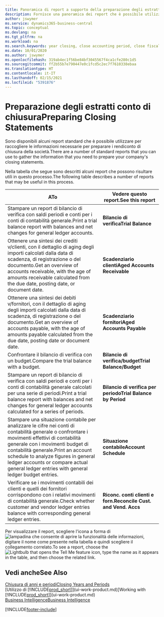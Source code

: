```yaml
---
title: Panoramica di report a supporto della preparazione degli estratti conto di chiusura | Documenti Microsoft
description: Fornisce una panoramica dei report che è possibile utilizzare per raccogliere le informazioni e preparare gli estratti conto di chiusura della società alla chiusura dell'anno fiscale.
author: jswymer
ms.service: dynamics365-business-central
ms.topic: conceptual
ms.devlang: na
ms.tgt_pltfrm: na
ms.workload: na
ms.search.keywords: year closing, close accounting period, close fiscal year, aging, creditor payments, vendor payments, assets, liabilities, equity, analysis, reporting, financial report, business intelligence, BI, Power Bi, KPI
ms.date: 10/01/2020
ms.author: jswymer
ms.openlocfilehash: 319ab4ec1f56be84bf3045567f4ca1cfe280c1d5
ms.sourcegitcommit: ff2b55b7e790447e0c1fcd5c2ec7f7610338ebaa
ms.translationtype: HT
ms.contentlocale: it-IT
ms.lasthandoff: 02/15/2021
ms.locfileid: "5391876"
---
```

# <a name="preparing-closing-statements"></a><span data-ttu-id="bcc15-103">Preparazione degli estratti conto di chiusura</span><span class="sxs-lookup"><span data-stu-id="bcc15-103">Preparing Closing Statements</span></span>
<span data-ttu-id="bcc15-104">Sono disponibili alcuni report standard che è possibile utilizzare per raccogliere le informazioni necessarie per preparare i rendiconto di chiusura della società.</span><span class="sxs-lookup"><span data-stu-id="bcc15-104">There are a number of standard reports that you can use to gather the information that you need to prepare your company's closing statements.</span></span>

<span data-ttu-id="bcc15-105">Nella tabella che segue sono descritti alcuni report che possono risultare utili in questo processo.</span><span class="sxs-lookup"><span data-stu-id="bcc15-105">The following table describes a number of reports that may be useful in this process.</span></span>  

| <span data-ttu-id="bcc15-106">A</span><span class="sxs-lookup"><span data-stu-id="bcc15-106">To</span></span> | <span data-ttu-id="bcc15-107">Vedere questo report.</span><span class="sxs-lookup"><span data-stu-id="bcc15-107">See this report</span></span> |
| --- | --- |
| <span data-ttu-id="bcc15-108">Stampare un report di bilancio di verifica con saldi periodi e conti per i conti di contabilità generale.</span><span class="sxs-lookup"><span data-stu-id="bcc15-108">Print a trial balance report with balances and net changes for general ledger accounts.</span></span> |<span data-ttu-id="bcc15-109">**Bilancio di verifica**</span><span class="sxs-lookup"><span data-stu-id="bcc15-109">**Trial Balance**</span></span> |
| <span data-ttu-id="bcc15-110">Ottenere una sintesi dei crediti v/clienti, con il dettaglio di aging degli importi calcolati dalla data di scadenza, di registrazione o del documento.</span><span class="sxs-lookup"><span data-stu-id="bcc15-110">Get an overview of accounts receivable, with the age of amounts receivable calculated from the due date, posting date, or document date.</span></span> |<span data-ttu-id="bcc15-111">**Scadenziario clienti**</span><span class="sxs-lookup"><span data-stu-id="bcc15-111">**Aged Accounts Receivable**</span></span> |
| <span data-ttu-id="bcc15-112">Ottenere una sintesi dei debiti v/fornitori, con il dettaglio di aging degli importi calcolati dalla data di scadenza, di registrazione o del documento.</span><span class="sxs-lookup"><span data-stu-id="bcc15-112">Get an overview of accounts payable, with the age of amounts payable calculated from the due date, posting date or document date.</span></span> |<span data-ttu-id="bcc15-113">**Scadenziario fornitori**</span><span class="sxs-lookup"><span data-stu-id="bcc15-113">**Aged Accounts Payable**</span></span> |
| <span data-ttu-id="bcc15-114">Confrontare il bilancio di verifica con un budget.</span><span class="sxs-lookup"><span data-stu-id="bcc15-114">Compare the trial balance with a budget.</span></span> |<span data-ttu-id="bcc15-115">**Bilancio di verifica/budget**</span><span class="sxs-lookup"><span data-stu-id="bcc15-115">**Trial Balance/Budget**</span></span> |
| <span data-ttu-id="bcc15-116">Stampare un report di bilancio di verifica con saldi periodi e conti per i conti di contabilità generale calcolati per una serie di periodi.</span><span class="sxs-lookup"><span data-stu-id="bcc15-116">Print a trial balance report with balances and net changes for general ledger accounts calculated for a series of periods.</span></span> |<span data-ttu-id="bcc15-117">**Bilancio di verifica per periodo**</span><span class="sxs-lookup"><span data-stu-id="bcc15-117">**Trial Balance by Period**</span></span> |
| <span data-ttu-id="bcc15-118">Stampare una situazione contabile per analizzare le cifre nei conti di contabilità generale o confrontare i movimenti effettivi di contabilità generale con i movimenti budget di contabilità generale.</span><span class="sxs-lookup"><span data-stu-id="bcc15-118">Print an account schedule to analyze figures in general ledger accounts or compare actual general ledger entries with general ledger budget entries.</span></span> |<span data-ttu-id="bcc15-119">**Situazione contabile**</span><span class="sxs-lookup"><span data-stu-id="bcc15-119">**Account Schedule**</span></span> |
| <span data-ttu-id="bcc15-120">Verificare se i movimenti contabili dei clienti e quelli dei fornitori corrispondono con i relativi movimenti di contabilità generale.</span><span class="sxs-lookup"><span data-stu-id="bcc15-120">Check whether customer and vendor ledger entries balance with corresponding general ledger entries.</span></span> |<span data-ttu-id="bcc15-121">**Riconc. conti clienti e forn.**</span><span class="sxs-lookup"><span data-stu-id="bcc15-121">**Reconcile Cust. and Vend. Accs**</span></span> |

<span data-ttu-id="bcc15-122">Per visualizzare il report, scegliere l'icona a forma di ![lampadina che consente di aprire la funzionalità delle informazioni](media/ui-search/search_small.png "Informazioni sull'operazione che si desidera eseguire"), digitare il nome come presente nella tabella e quindi scegliere il collegamento correlato.</span><span class="sxs-lookup"><span data-stu-id="bcc15-122">To see a report, choose the ![Lightbulb that opens the Tell Me feature](media/ui-search/search_small.png "Tell me what you want to do") icon, type the name as it appears in the table, and then choose the related link.</span></span>

## <a name="see-also"></a><span data-ttu-id="bcc15-123">Vedi anche</span><span class="sxs-lookup"><span data-stu-id="bcc15-123">See Also</span></span>
[<span data-ttu-id="bcc15-124">Chiusura di anni e periodi</span><span class="sxs-lookup"><span data-stu-id="bcc15-124">Closing Years and Periods</span></span>](year-close-years-periods.md)  
<span data-ttu-id="bcc15-125">[Utilizzo di [!INCLUDE[prod_short](includes/prod_short.md)]](ui-work-product.md)</span><span class="sxs-lookup"><span data-stu-id="bcc15-125">[Working with [!INCLUDE[prod_short](includes/prod_short.md)]](ui-work-product.md)</span></span>  
[<span data-ttu-id="bcc15-126">Business Intelligence</span><span class="sxs-lookup"><span data-stu-id="bcc15-126">Business Intelligence</span></span>](bi.md)


[!INCLUDE[footer-include](includes/footer-banner.md)]